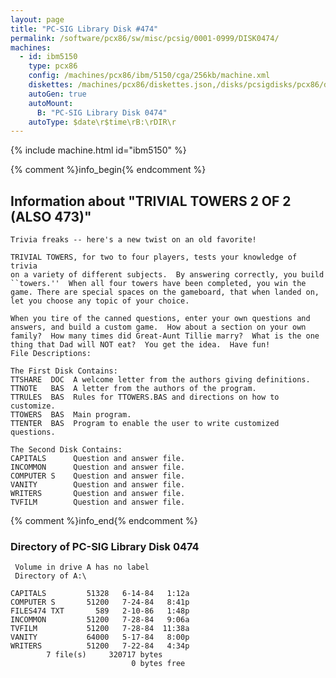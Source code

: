 ```yaml
---
layout: page
title: "PC-SIG Library Disk #474"
permalink: /software/pcx86/sw/misc/pcsig/0001-0999/DISK0474/
machines:
  - id: ibm5150
    type: pcx86
    config: /machines/pcx86/ibm/5150/cga/256kb/machine.xml
    diskettes: /machines/pcx86/diskettes.json,/disks/pcsigdisks/pcx86/diskettes.json
    autoGen: true
    autoMount:
      B: "PC-SIG Library Disk 0474"
    autoType: $date\r$time\rB:\rDIR\r
---
```


{% include machine.html id="ibm5150" %}

{% comment %}info_begin{% endcomment %}

## Information about "TRIVIAL TOWERS 2 OF 2 (ALSO 473)"

    Trivia freaks -- here's a new twist on an old favorite!
    
    TRIVIAL TOWERS, for two to four players, tests your knowledge of trivia
    on a variety of different subjects.  By answering correctly, you build
    ``towers.''  When all four towers have been completed, you win the
    game. There are special spaces on the gameboard, that when landed on,
    let you choose any topic of your choice.
    
    When you tire of the canned questions, enter your own questions and
    answers, and build a custom game.  How about a section on your own
    family?  How many times did Great-Aunt Tillie marry?  What is the one
    thing that Dad will NOT eat?  You get the idea.  Have fun!
    File Descriptions:
    
    The First Disk Contains:
    TTSHARE  DOC  A welcome letter from the authors giving definitions.
    TTNOTE   BAS  A letter from the authors of the program.
    TTRULES  BAS  Rules for TTOWERS.BAS and directions on how to customize.
    TTOWERS  BAS  Main program.
    TTENTER  BAS  Program to enable the user to write customized questions.
    
    The Second Disk Contains:
    CAPITALS      Question and answer file.
    INCOMMON      Question and answer file.
    COMPUTER S    Question and answer file.
    VANITY        Question and answer file.
    WRITERS       Question and answer file.
    TVFILM        Question and answer file.
{% comment %}info_end{% endcomment %}


### Directory of PC-SIG Library Disk 0474

     Volume in drive A has no label
     Directory of A:\

    CAPITALS         51328   6-14-84   1:12a
    COMPUTER S       51200   7-24-84   8:41p
    FILES474 TXT       589   2-10-86   1:48p
    INCOMMON         51200   7-28-84   9:06a
    TVFILM           51200   7-28-84  11:38a
    VANITY           64000   5-17-84   8:00p
    WRITERS          51200   7-22-84   4:34p
            7 file(s)     320717 bytes
                               0 bytes free
